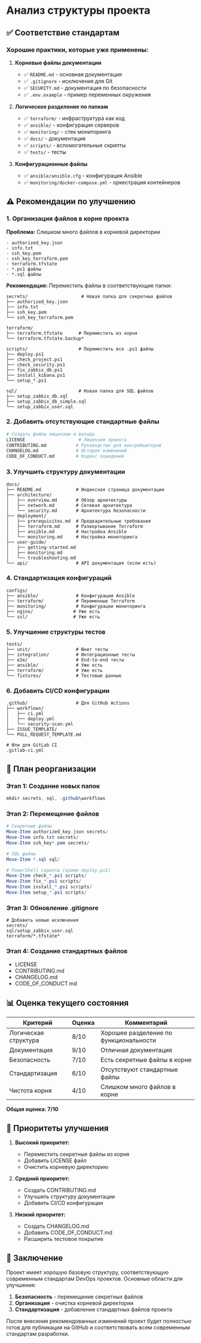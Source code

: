 # Анализ структуры проекта

## ✅ Соответствие стандартам

### Хорошие практики, которые уже применены:

1. **Корневые файлы документации**
   - ✅ `README.md` - основная документация
   - ✅ `.gitignore` - исключения для Git
   - ✅ `SECURITY.md` - документация по безопасности
   - ✅ `.env.example` - пример переменных окружения

2. **Логическое разделение по папкам**
   - ✅ `terraform/` - инфраструктура как код
   - ✅ `ansible/` - конфигурация серверов
   - ✅ `monitoring/` - стек мониторинга
   - ✅ `docs/` - документация
   - ✅ `scripts/` - вспомогательные скрипты
   - ✅ `tests/` - тесты

3. **Конфигурационные файлы**
   - ✅ `ansible/ansible.cfg` - конфигурация Ansible
   - ✅ `monitoring/docker-compose.yml` - оркестрация контейнеров

## ⚠️ Рекомендации по улучшению

### 1. Организация файлов в корне проекта

**Проблема:** Слишком много файлов в корневой директории
```
- authorized_key.json
- info.txt
- ssh_key.pem
- ssh_key_terraform.pem
- terraform.tfstate
- *.ps1 файлы
- *.sql файлы
```

**Рекомендация:** Переместить файлы в соответствующие папки:

```
secrets/                    # Новая папка для секретных файлов
├── authorized_key.json
├── info.txt
├── ssh_key.pem
└── ssh_key_terraform.pem

terraform/
├── terraform.tfstate      # Переместить из корня
└── terraform.tfstate.backup*

scripts/                   # Переместить все .ps1 файлы
├── deploy.ps1
├── check_project.ps1
├── check_security.ps1
├── fix_zabbix_db.ps1
├── install_kibana.ps1
└── setup_*.ps1

sql/                       # Новая папка для SQL файлов
├── setup_zabbix_db.sql
├── setup_zabbix_db_simple.sql
└── setup_zabbix_user.sql
```

### 2. Добавить отсутствующие стандартные файлы

```bash
# Создать файлы лицензии и вклада
LICENSE                    # Лицензия проекта
CONTRIBUTING.md           # Руководство для контрибьюторов
CHANGELOG.md              # История изменений
CODE_OF_CONDUCT.md        # Кодекс поведения
```

### 3. Улучшить структуру документации

```
docs/
├── README.md             # Индексная страница документации
├── architecture/
│   ├── overview.md       # Обзор архитектуры
│   ├── network.md        # Сетевая архитектура
│   └── security.md       # Архитектура безопасности
├── deployment/
│   ├── prerequisites.md  # Предварительные требования
│   ├── terraform.md      # Развертывание Terraform
│   ├── ansible.md        # Настройка Ansible
│   └── monitoring.md     # Настройка мониторинга
├── user-guide/
│   ├── getting-started.md
│   ├── monitoring.md
│   └── troubleshooting.md
└── api/                  # API документация (если есть)
```

### 4. Стандартизация конфигураций

```
configs/
├── ansible/              # Конфигурации Ansible
├── terraform/            # Переменные Terraform
├── monitoring/           # Конфигурации мониторинга
├── nginx/               # Уже есть
└── ssl/                 # Уже есть
```

### 5. Улучшение структуры тестов

```
tests/
├── unit/                 # Юнит тесты
├── integration/          # Интеграционные тесты
├── e2e/                  # End-to-end тесты
├── ansible/              # Уже есть
├── terraform/            # Уже есть
└── fixtures/             # Тестовые данные
```

### 6. Добавить CI/CD конфигурации

```
.github/                  # Для GitHub Actions
├── workflows/
│   ├── ci.yml
│   ├── deploy.yml
│   └── security-scan.yml
├── ISSUE_TEMPLATE/
└── PULL_REQUEST_TEMPLATE.md

# Или для GitLab CI
.gitlab-ci.yml
```

## 🔧 План реорганизации

### Этап 1: Создание новых папок
```powershell
mkdir secrets, sql, .github\workflows
```

### Этап 2: Перемещение файлов
```powershell
# Секретные файлы
Move-Item authorized_key.json secrets/
Move-Item info.txt secrets/
Move-Item ssh_key*.pem secrets/

# SQL файлы
Move-Item *.sql sql/

# PowerShell скрипты (кроме deploy.ps1)
Move-Item check_*.ps1 scripts/
Move-Item fix_*.ps1 scripts/
Move-Item install_*.ps1 scripts/
Move-Item setup_*.ps1 scripts/
```

### Этап 3: Обновление .gitignore
```gitignore
# Добавить новые исключения
secrets/
sql/setup_zabbix_user.sql
terraform/*.tfstate*
```

### Этап 4: Создание стандартных файлов
- LICENSE
- CONTRIBUTING.md
- CHANGELOG.md
- CODE_OF_CONDUCT.md

## 📊 Оценка текущего состояния

| Критерий | Оценка | Комментарий |
|----------|--------|-------------|
| Логическая структура | 8/10 | Хорошее разделение по функциональности |
| Документация | 9/10 | Отличная документация |
| Безопасность | 7/10 | Есть секретные файлы в корне |
| Стандартизация | 6/10 | Отсутствуют стандартные файлы |
| Чистота корня | 4/10 | Слишком много файлов в корне |

**Общая оценка: 7/10**

## 🎯 Приоритеты улучшения

1. **Высокий приоритет:**
   - Переместить секретные файлы из корня
   - Добавить LICENSE файл
   - Очистить корневую директорию

2. **Средний приоритет:**
   - Создать CONTRIBUTING.md
   - Улучшить структуру документации
   - Добавить CI/CD конфигурации

3. **Низкий приоритет:**
   - Создать CHANGELOG.md
   - Добавить CODE_OF_CONDUCT.md
   - Расширить тестовое покрытие

## 📝 Заключение

Проект имеет хорошую базовую структуру, соответствующую современным стандартам DevOps проектов. Основные области для улучшения:

1. **Безопасность** - перемещение секретных файлов
2. **Организация** - очистка корневой директории
3. **Стандартизация** - добавление стандартных файлов проекта

После внесения рекомендованных изменений проект будет полностью готов для публикации на GitHub и соответствовать всем современным стандартам разработки.